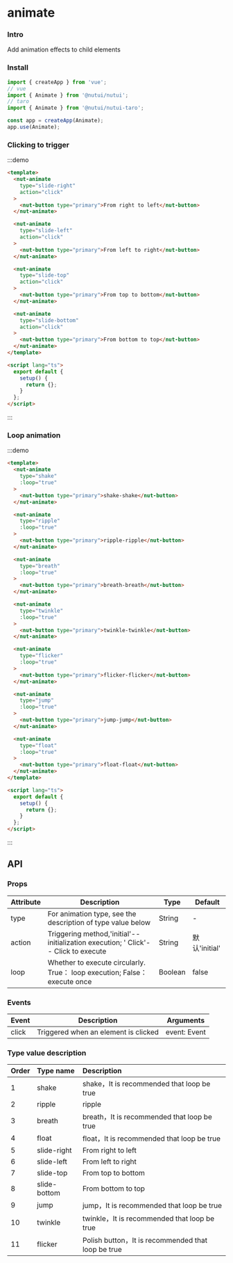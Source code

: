 # animate

### Intro

Add animation effects to child elements

### Install

```javascript
import { createApp } from 'vue';
// vue
import { Animate } from '@nutui/nutui';
// taro
import { Animate } from '@nutui/nutui-taro';

const app = createApp(Animate);
app.use(Animate);
```

### Clicking to trigger

:::demo

```html
<template>
  <nut-animate
    type="slide-right"
    action="click"
  >
    <nut-button type="primary">From right to left</nut-button>
  </nut-animate>

  <nut-animate
    type="slide-left"
    action="click"
  >
    <nut-button type="primary">From left to right</nut-button>
  </nut-animate>

  <nut-animate
    type="slide-top"
    action="click"
  >
    <nut-button type="primary">From top to bottom</nut-button>
  </nut-animate>

  <nut-animate
    type="slide-bottom"
    action="click"
  >
    <nut-button type="primary">From bottom to top</nut-button>
  </nut-animate>
</template>

<script lang="ts">
  export default {
    setup() {
      return {};
    }
  };
</script>
```

:::

### Loop animation

:::demo

```html
<template>
  <nut-animate
    type="shake"
    :loop="true"
  >
    <nut-button type="primary">shake-shake</nut-button>
  </nut-animate>

  <nut-animate
    type="ripple"
    :loop="true"
  >
    <nut-button type="primary">ripple-ripple</nut-button>
  </nut-animate>

  <nut-animate
    type="breath"
    :loop="true"
  >
    <nut-button type="primary">breath-breath</nut-button>
  </nut-animate>

  <nut-animate
    type="twinkle"
    :loop="true"
  >
    <nut-button type="primary">twinkle-twinkle</nut-button>
  </nut-animate>

  <nut-animate
    type="flicker"
    :loop="true"
  >
    <nut-button type="primary">flicker-flicker</nut-button>
  </nut-animate>

  <nut-animate
    type="jump"
    :loop="true"
  >
    <nut-button type="primary">jump-jump</nut-button>
  </nut-animate>

  <nut-animate
    type="float"
    :loop="true"
  >
    <nut-button type="primary">float-float</nut-button>
  </nut-animate>
</template>

<script lang="ts">
  export default {
    setup() {
      return {};
    }
  };
</script>
```

:::

## API

### Props

| Attribute | Description                                                                         | Type    | Default       |
| --------- | ----------------------------------------------------------------------------------- | ------- | ------------- |
| type      | For animation type, see the description of type value below                         | String  | -             |
| action    | Triggering method,'initial'-- initialization execution; ' Click'-- Click to execute | String  | 默认'initial' |
| loop      | Whether to execute circularly. True： loop execution; False： execute once          | Boolean | false         |

### Events

| Event | Description                          | Arguments    |
| ----- | ------------------------------------ | ------------ |
| click | Triggered when an element is clicked | event: Event |

### Type value description

| Order | Type name    | Description                                        |
| :---- | :----------- | :------------------------------------------------- |
| 1     | shake        | shake，It is recommended that loop be true         |
| 2     | ripple       | ripple                                             |
| 3     | breath       | breath，It is recommended that loop be true        |
| 4     | float        | float，It is recommended that loop be true         |
| 5     | slide-right  | From right to left                                 |
| 6     | slide-left   | From left to right                                 |
| 7     | slide-top    | From top to bottom                                 |
| 8     | slide-bottom | From bottom to top                                 |
| 9     | jump         | jump，It is recommended that loop be true          |
| 10    | twinkle      | twinkle，It is recommended that loop be true       |
| 11    | flicker      | Polish button，It is recommended that loop be true |
